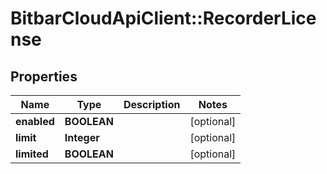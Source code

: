 # BitbarCloudApiClient::RecorderLicense

## Properties
Name | Type | Description | Notes
------------ | ------------- | ------------- | -------------
**enabled** | **BOOLEAN** |  | [optional] 
**limit** | **Integer** |  | [optional] 
**limited** | **BOOLEAN** |  | [optional] 

